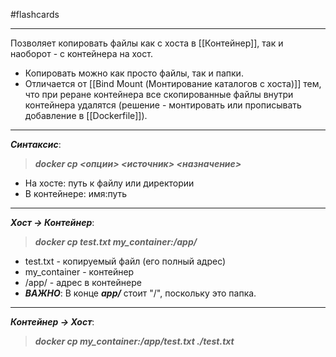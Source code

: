 #flashcards
***
Позволяет копировать файлы как с хоста в [[Контейнер]], так и наоборот - с контейнера на хост.
- Копировать можно как просто файлы, так и папки.
- Отличается от [[Bind Mount (Монтирование каталогов с хоста)]] тем, что при реране контейнера все скопированные файлы внутри контейнера удалятся (решение - монтировать или прописывать добавление в [[Dockerfile]]).
***
***Синтаксис***:
>***docker cp <опции> <источник> <назначение>***
- На хосте: путь к файлу или директории
- В контейнере: имя:путь
***
***Хост -> Контейнер***:
>***docker cp test.txt my_container:/app/***
- test.txt - копируемый файл (его полный адрес)
- my_container - контейнер
- /app/ - адрес в контейнере
- ***ВАЖНО***:
	В конце ***app/*** стоит "/", поскольку это папка.
***
***Контейнер -> Хост***:
>***docker cp my_container:/app/test.txt ./test.txt***
<!--SR:!2025-10-09,3,210-->